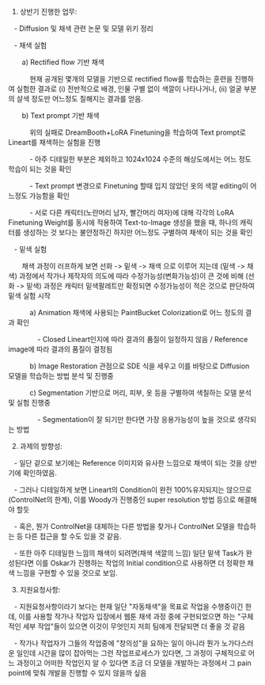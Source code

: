 1) 상반기 진행한 업무:

   - Diffusion 및 채색 관련 논문 및 모델 위키 정리

   - 채색 실험

       a) Rectified flow 기반 채색

           현재 공개된 몇개의 모델을 기반으로 rectified flow를 학습하는 훈련을 진행하여 실험한 결과로 (i) 전반적으로 배경, 인물 구별 없이 색깔이 나타나거나, (ii) 얼굴 부분의 살색 정도만 어느정도 칠해지는 결과를 얻음.

       b) Text prompt 기반 채색

           위의 실패로 DreamBooth+LoRA Finetuning을 학습하여 Text prompt로 Lineart를 채색하는 실험을 진행

           - 아주 디테일한 부분은 제외하고 1024x1024 수준의 해상도에서는 어느 정도 학습이 되는 것을 확인

           - Text prompt 변경으로 Finetuning 할때 입지 않았던 옷의 색깔 editing이 어느정도 가능함을 확인

           - 서로 다른 캐릭터(노란머리 남자, 빨간머리 여자)에 대해 각각의 LoRA Finetuning Weight를 동시에 적용하여 Text-to-Image 생성을 했을 때, 하나의 캐릭터를 생성하는 것 보다는 불안정하긴 하지만 어느정도 구별하여 채색이 되는 것을 확인

   - 밑색 실험

       채색 과정이 러프하게 보면 선화 -> 밑색 -> 채색 으로 이루어 지는데 (밑색 -> 채색) 과정에서 작가나 제작자의 의도에 따라 수정가능성(변화가능성)이 큰 것에 비해 (선화 -> 밑색) 과정은 캐릭터 밑색팔레트만 확정되면 수정가능성이 적은 것으로 판단하여 밑색 실험 시작

           a) Animation 채색에 사용되는 PaintBucket Colorization로 어느 정도의 결과 확인

               - Closed Lineart인지에 따라 결과의 품질이 일정하지 않음 / Reference image에 따라 결과의 품질이 결정됨

           b) Image Restoration 관점으로 SDE 식을 세우고 이를 바탕으로 Diffusion 모델을 학습하는 방법 분석 및 진행중

           c) Segmentation 기반으로 머리, 피부, 옷 등을 구별하여 색칠하는 모델 분석 및 실험 진행중

               - Segmentation이 잘 되기만 한다면 가장 응용가능성이 높을 것으로 생각되는 방법

2) 과제의 방향성:

   - 일단 겉으로 보기에는 Reference 이미지와 유사한 느낌으로 채색이 되는 것을 상반기에 확인하였음.

   - 그러나 디테일하게 보면 Lineart의 Condition이 완전 100%유지되지는 않으므로(ControlNet의 한계), 이를 Woody가 진행중인 super resolution 방법 등으로 해결해야 할듯

   - 혹은, 뭔가 ControlNet을 대체하는 다른 방법을 찾거나 ControlNet 모델을 학습하는 등 다른 접근을 할 수도 있을 것 같음.

   - 또한 아주 디테일한 느낌의 채색이 되려면(채색 색깔의 느낌) 일단 밑색 Task가 완성된다면 이를 Oskar가 진행하는 작업의 Initial condition으로 사용하면 더 정확한 채색 느낌을 구현할 수 있을 것으로 보임.

3) 지원요청사항:

   - 지원요청사항이라기 보다는 현재 일단 "자동채색"을 목표로 작업을 수행중이긴 한데, 이를 사용할 작가나 작업자 입장에서 웹툰 채색 과정 중에 구현되었으면 하는 "구체적인 세부 작업"들이 있으면 이것이 무엇인지 저희 팀에게 전달되면 더 좋을 것 같음

   - 작가나 작업자가 그들의 작업중에 "창의성"을 요하는 일이 아니라 뭔가 노가다스러운 일인데 시간을 많이 잡아먹는 그런 작업프로세스가 있다면, 그 과정이 구체적으로 어느 과정이고 어떠한 작업인지 알 수 있다면 조금 더 모델을 개발하는 과정에서 그 pain point에 맞춰 개발을 진행할 수 있지 않을까 싶음